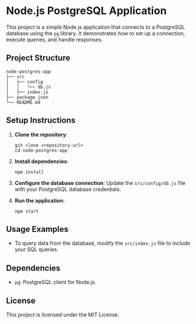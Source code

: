 # Node.js PostgreSQL Application

This project is a simple Node.js application that connects to a PostgreSQL database using the `pg` library. It demonstrates how to set up a connection, execute queries, and handle responses.

## Project Structure

```
node-postgres-app
├── src
│   ├── config
│   │   └── db.js
│   ├── index.js
├── package.json
└── README.md
```

## Setup Instructions

1. **Clone the repository**:
   ```
   git clone <repository-url>
   cd node-postgres-app
   ```

2. **Install dependencies**:
   ```
   npm install
   ```

3. **Configure the database connection**:
   Update the `src/config/db.js` file with your PostgreSQL database credentials.

4. **Run the application**:
   ```
   npm start
   ```

## Usage Examples

- To query data from the database, modify the `src/index.js` file to include your SQL queries.

## Dependencies

- `pg`: PostgreSQL client for Node.js.

## License

This project is licensed under the MIT License.